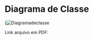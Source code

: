 # Diagrama de Classe

(![Diagramadeclasse](https://user-images.githubusercontent.com/103187575/199362340-bfcfca24-c122-4a0f-bd2c-a279bf1a465a.JPG) 


Link arquivo em PDF: 
